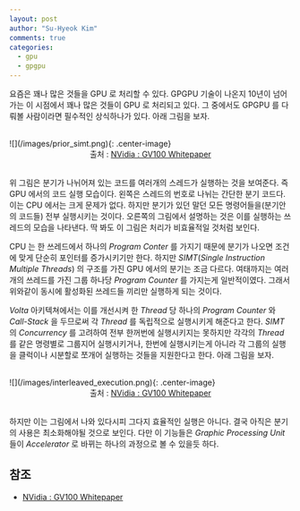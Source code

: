 ```yaml
---
layout: post
author: "Su-Hyeok Kim"
comments: true
categories:
  - gpu
  - gpgpu
---
```


요즘은 꽤나 많은 것들을 GPU 로 처리할 수 있다. GPGPU 기술이 나온지 10년이 넘어가는 이 시점에서 꽤나 많은 것들이 GPU 로 처리되고 있다. 그 중에서도 GPGPU 를 다뤄볼 사람이라면 필수적인 상식하나가 있다. 아래 그림을 보자.

<br/>
![](/images/prior_simt.png){: .center-image}
<center>출처 : <a href="http://composter.com.ua/documents/Volta-Architecture-Whitepaper.pdf">NVidia : GV100 Whitepaper</a>
</center>
<br/>

위 그림은 분기가 나뉘어져 있는 코드를 여러개의 스레드가 실행하는 것을 보여준다. 즉 GPU 에서의 코드 실행 모습이다. 왼쪽은 스레드의 번호로 나뉘는 간단한 분기 코드다. 이는 CPU 에서는 크게 문제가 없다. 하지만 분기가 있던 말던 모든 명령어들을(분기안의 코드들) 전부 실행시키는 것이다. 오른쪽의 그림에서 설명하는 것은 이를 실행하는 쓰레드의 모습을 나타낸다. 딱 봐도 이 그림은 처리가 비효율적일 것처럼 보인다.

CPU 는 한 쓰레드에서 하나의 _Program Conter_ 를 가지기 때문에 분기가 나오면 조건에 맞게 단순히 포인터를 증가시키기만 한다. 하지만 _SIMT_(_Single Instruction Multiple Threads_) 의 구조를 가진 GPU 에서의 분기는 조금 다르다. 여태까지는 여러개의 쓰레드를 가진 그룹 하나당 _Program Counter_ 를 가지는게 일반적이였다. 그래서 위와같이 동시에 활성화된 쓰레드들 끼리만 실행하게 되는 것이다.

_Volta_ 아키텍쳐에서는 이를 개선시켜 한 _Thread_ 당 하나의 _Program Counter_ 와 _Call-Stack_ 을 두므로써 각 _Thread_ 를 독립적으로 실행시키게 해준다고 한다. _SIMT_ 의 _Concurrency_ 를 고려하여 전부 한꺼번에 실행시키지는 못하지만 각각의 _Thread_ 를 같은 명령별로 그룹지어 실행시키거나, 한번에 실행시키는게 아니라 각 그룹의 실행을 클럭이나 시분할로 쪼개어 실행하는 것들을 지원한다고 한다. 아래 그림을 보자.

<br/>
![](/images/interleaved_execution.png){: .center-image}
<center>출처 : <a href="http://composter.com.ua/documents/Volta-Architecture-Whitepaper.pdf">NVidia : GV100 Whitepaper</a>
</center>
<br/>

하지만 이는 그림에서 나와 있다시피 그다지 효율적인 실행은 아니다. 결국 아직은 분기의 사용은 최소화해야될 것으로 보인다. 다만 이 기능들은 _Graphic Processing Unit_ 들이 _Accelerator_ 로 바뀌는 하나의 과정으로 볼 수 있을듯 하다.

## 참조

  - [NVidia : GV100 Whitepaper](http://composter.com.ua/documents/Volta-Architecture-Whitepaper.pdf)
